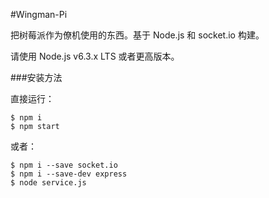 #Wingman-Pi

把树莓派作为僚机使用的东西。基于 Node.js 和 socket.io 构建。

请使用 Node.js v6.3.x LTS 或者更高版本。 

###安装方法

直接运行：
```
$ npm i
$ npm start
```
或者：
```
$ npm i --save socket.io
$ npm i --save-dev express
$ node service.js
```


